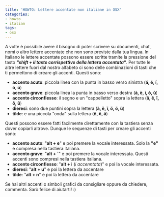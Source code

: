 ```yaml
---
title: 'HOWTO: Lettere accentate non italiane in OSX'
categories:
- howto
- italian
tags:
- osx
---
```

A volte è possibile avere il bisogno di poter scrivere su documenti, chat,
nomi o altro lettere accentate che non sono previste dalla tua lingua. In
Italiano le lettere accentate possono essere scritte tramite la pressione del
tasto **_"shift + il tasto corrispettivo della lettera accentata"_**. Per
tutte le altre lettere fuori dal nostro alfabeto ci sono delle combinazioni di
tasti che ti permettono di creare gli accenti. Questi sono:

  * **accento acuto**: piccola linea con la punta in basso verso sinistra (**á, é, í, ó, ú**)
  * **accento grave**: piccola linea la punta in basso verso destra (**à, è, ì, ò, ù**)
  * **accento circonflesso**: il segno e un "cappelletto" sopra la lettera (**â, ê, î, ô, û**)
  * **dieresi**: sono due puntini sopra la lettera (**ä, ë, ï, ö, ö, ü**)
  * **tilde**: e una piccola "onda" sulla lettera (**ñ, õ, ã**)
  
Questi possono essere fatti facilmente direttamente con la tastiera senza
dover copiarli altrove. Dunque le sequenze di tasti per creare gli accenti
sono:

  * **accento acuto**: "**alt + e**" e poi premere la vocale interessata. Solo la **"e"** e compresa nella tastiera italiana.
  * **accento grave**: "**alt + \`**" e poi premere la vocale interessata. Questi accenti sono compresi nella tastiera italiana.
  * **accento circonflesso**: "**alt + i** (_i accenntata_)" e poi la vocale interessata.
  * **dieresi**: "**alt + u**" e poi la lettera da accentare
  * **tilde**: "**alt + n**" e poi la lettera da accentare
  
Se hai altri accenti o simboli grafici da consigliare oppure da chiedere,
commenta. Sarò felice di aiutarti! :)

